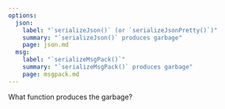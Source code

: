 ```yaml
---
options:
  json:
    label: "`serializeJson()` (or `serializeJsonPretty()`)"
    summary: "`serializeJson()` produces garbage"
    page: json.md
  msg:
    label: "`serializeMsgPack()`"
    summary: "`serializeMsgPack()` produces garbage"
    page: msgpack.md
---
```


What function produces the garbage?